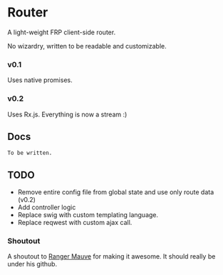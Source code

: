 # Router

A light-weight FRP client-side router.

No wizardry, written to be readable and customizable.

### v0.1

Uses native promises.

### v0.2

Uses Rx.js. Everything is now a stream :)


## Docs

	To be written.


## TODO

- Remove entire config file from global state and use only route data (v0.2)
- Add controller logic
- Replace swig with custom templating language.
- Replace reqwest with custom ajax call.


### Shoutout

A shoutout to [Ranger Mauve](https://github.com/RangerMauve) for making it awesome. It should really be under his github.

